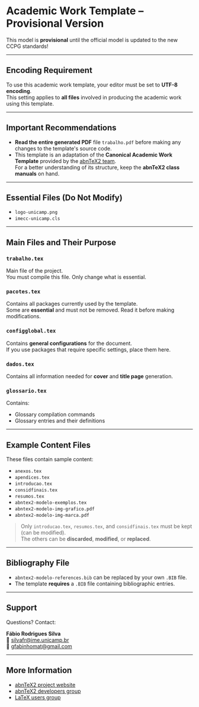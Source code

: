 # Academic Work Template – Provisional Version

This model is **provisional** until the official model is updated to the new CCPG standards!

---

## Encoding Requirement
To use this academic work template, your editor must be set to **UTF-8 encoding**.  
This setting applies to **all files** involved in producing the academic work using this template.

---

## Important Recommendations
- **Read the entire generated PDF** file `trabalho.pdf` before making any changes to the template's source code.
- This template is an adaptation of the **Canonical Academic Work Template** provided by the [abnTeX2 team](http://www.abntex.net.br/).  
  For a better understanding of its structure, keep the **abnTeX2 class manuals** on hand.

---

## Essential Files (Do Not Modify)
- `logo-unicamp.png`
- `imecc-unicamp.cls`

---

## Main Files and Their Purpose

### `trabalho.tex`
Main file of the project.  
You must compile this file. Only change what is essential.

### `pacotes.tex`
Contains all packages currently used by the template.  
Some are **essential** and must not be removed. Read it before making modifications.

### `configglobal.tex`
Contains **general configurations** for the document.  
If you use packages that require specific settings, place them here.

### `dados.tex`
Contains all information needed for **cover** and **title page** generation.

### `glossario.tex`
Contains:
- Glossary compilation commands
- Glossary entries and their definitions

---

## Example Content Files
These files contain sample content:

- `anexos.tex`
- `apendices.tex`
- `introducao.tex`
- `considfinais.tex`
- `resumos.tex`
- `abntex2-modelo-exemplos.tex`
- `abntex2-modelo-img-grafico.pdf`
- `abntex2-modelo-img-marca.pdf`

> Only `introducao.tex`, `resumos.tex`, and `considfinais.tex` must be kept (can be modified).  
> The others can be **discarded**, **modified**, or **replaced**.

---

## Bibliography File
- `abntex2-modelo-references.bib` can be replaced by your own `.BIB` file.
- The template **requires** a `.BIB` file containing bibliographic entries.

---

## Support
Questions? Contact:

**Fábio Rodrigues Silva**  
📧 silvafr@ime.unicamp.br  
📧 gfabinhomat@gmail.com

---

## More Information
- [abnTeX2 project website](http://www.abntex.net.br/)  
- [abnTeX2 developers group](https://groups.google.com/forum/#!forum/abntex2)  
- [LaTeX users group](https://groups.google.com/forum/#!forum/latex-br)
